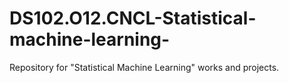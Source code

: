 # DS102.O12.CNCL-Statistical-machine-learning-
Repository for "Statistical Machine Learning" works and projects.
